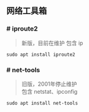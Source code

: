 ## 网络工具箱
### # iproute2
> 新版，目前在维护
> 包含 ip
```
sudo apt install iproute2
```
### # net-tools
> 旧版，2001年停止维护  
> 包含 netstat、ipconfig
```
sudo apt install net-tools
```
